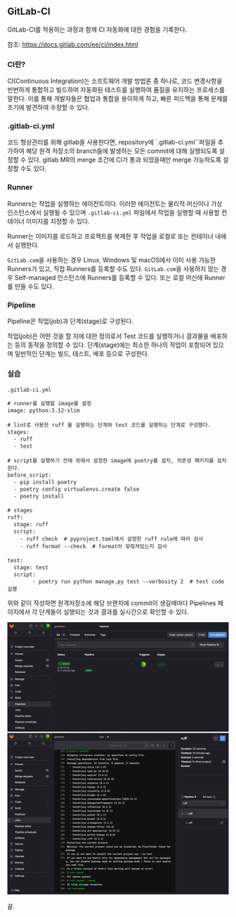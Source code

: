## GitLab-CI

GitLab-CI를 적용하는 과정과 함께 CI 자동화에 대한 경험을 기록한다.

참조: https://docs.gitlab.com/ee/ci/index.html

### CI란?

CI(Continuous Integration)는 소프트웨어 개발 방법론 중 하나로, 코드 변경사항을 빈번하게 통합하고 빌드하여 자동화된 테스트를 실행하여 품질을 유지하는 프로세스를 말한다. 이를 통해 개발자들은 협업과 통합을 용이하게 하고, 빠른 피드백을 통해 문제를 조기에 발견하여 수정할 수 있다.

### .gitlab-ci.yml

코드 형상관리를 위해 gitlab을 사용한다면, repository에 `.gitlab-ci.yml``파일을 추가하여 해당 원격 저장소의 branch들에 발생하는 모든 commit에 대해 실행되도록 설정할 수 있다. gitlab MR의 merge 조건에 CI가 통과 되었을때만 merge 가능하도록 설정할 수도 있다.

### Runner

Runners는 작업을 실행하는 에이전트이다. 이러한 에이전트는 물리적 머신이나 가상 인스턴스에서 실행될 수 있으며 `.gitlab-ci.yml` 파일에서 작업을 실행할 때 사용할 컨테이너 이미지를 지정할 수 있다.

Runner는 이미지를 로드하고 프로젝트를 복제한 후 작업을 로컬로 또는 컨테이너 내에서 실행한다.

`GitLab.com`을 사용하는 경우 Linux, Windows 및 macOS에서 이미 사용 가능한 Runners가 있고, 직접 Runners를 등록할 수도 있다.
`GitLab.com`을 사용하지 않는 경우 Self-managed 인스턴스에 Runners를 등록할 수 있다. 또는 로컬 머신에 Runner를 만들 수도 있다.

### Pipeline

Pipeline은 작업(job)과 단계(stage)로 구성된다.

작업(job)은 어떤 것을 할 지에 대한 정의로서 Test 코드를 실행하거나 결과물을 배포하는 등의 동작을 정의할 수 있다.
단계(stage)에는 최소한 하나의 작업이 포함되어 있으며 일반적인 단계는 빌드, 테스트, 배포 등으로 구성한다.

### 실습

`.gitlab-ci.yml`
```
# runner를 실행할 image를 설정
image: python:3.12-slim

# lint로 사용한 ruff 를 실행하는 단계와 test 코드를 실행하는 단계로 구성했다.
stages:
  - ruff
  - test

# script를 실행하기 전에 위에서 설정한 image에 poetry를 설치, 의존성 패키지를 설치한다.
before_script:
  - pip install poetry
  - poetry config virtualenvs.create false
  - poetry install

# stages
ruff:
  stage: ruff
  script:
    - ruff check  # pyproject.toml에서 설정한 ruff rule에 따라 검사
    - ruff format --check  # format이 맞춰져있는지 검사

test:
  stage: test
  script:
        - poetry run python manage.py test --verbosity 2  # test code 실행
```

위와 같이 작성하면 원격저장소에 해당 브랜치에 commit이 생길때마다 Pipelines 페이지에서 각 단계들이 실행되는 것과 결과를 실시간으로 확인할 수 있다.

![gitlab-ci-pipelines](./gitlab-ci-pipelines.png)
![gitlab-ci-pipelines](./gitlab-ci-jobs.png)

끝.
